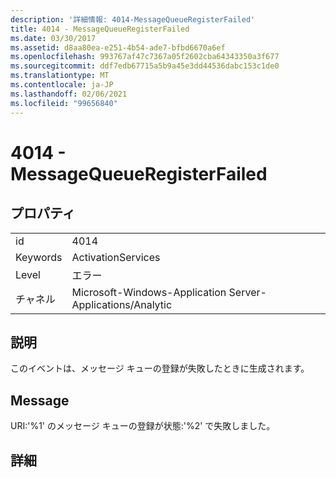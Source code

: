 ```yaml
---
description: '詳細情報: 4014-MessageQueueRegisterFailed'
title: 4014 - MessageQueueRegisterFailed
ms.date: 03/30/2017
ms.assetid: d8aa80ea-e251-4b54-ade7-bfbd6670a6ef
ms.openlocfilehash: 993767af47c7367a05f2602cba64343350a3f677
ms.sourcegitcommit: ddf7edb67715a5b9a45e3dd44536dabc153c1de0
ms.translationtype: MT
ms.contentlocale: ja-JP
ms.lasthandoff: 02/06/2021
ms.locfileid: "99656840"
---
```

# <a name="4014---messagequeueregisterfailed"></a>4014 - MessageQueueRegisterFailed

## <a name="properties"></a>プロパティ  
  
|||  
|-|-|  
|id|4014|  
|Keywords|ActivationServices|  
|Level|エラー|  
|チャネル|Microsoft-Windows-Application Server-Applications/Analytic|  
  
## <a name="description"></a>説明  

 このイベントは、メッセージ キューの登録が失敗したときに生成されます。  
  
## <a name="message"></a>Message  

 URI:'%1' のメッセージ キューの登録が状態:'%2' で失敗しました。  
  
## <a name="details"></a>詳細
